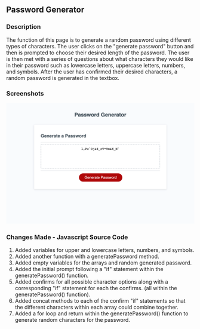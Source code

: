 ## Password Generator

### Description
The function of this page is to generate a random password using different types of characters. The user clicks on the "generate password" button and then is prompted to choose their desired length of the password. The user is then met with a series of questions about what characters they would like in their password such as lowercase letters, uppercase letters, numbers, and symbols. After the user has confirmed their desired characters, a random password is generated in the textbox.

### Screenshots

![webpage screenshot](https://github.com/inesr19/Password-Generator/blob/main/assets/images/password-generator.png)

### Changes Made - Javascript Source Code

1. Added variables for upper and lowercase letters, numbers, and symbols.
2. Added another function with a generatePassword method.
3. Added empty variables for the arrays and random generated password.
4. Added the initial prompt following a "if" statement within the generatePassword() function.
5. Added confirms for all possible character options along with a corresponding "if" statement for each the confirms. (all within the generatePassword() function).
6. Added concat methods to each of the confirm "if" statements so that the different characters within each array could combine together.
7. Added a for loop and return within the generatePassword() function to generate random characters for the password.

